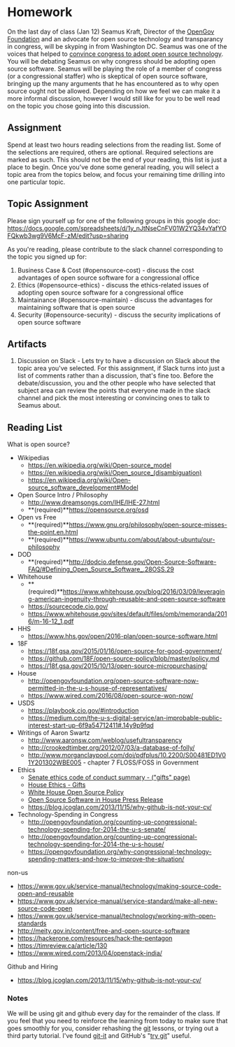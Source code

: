 # Homework

On the last day of class (Jan 12) Seamus Kraft, Director of the [OpenGov Foundation](https://www.opengovfoundation.org/) and an advocate for open source technology and transparancy in congress, will be skyping in from Washington DC. Seamus was one of the voices that helped to [convince congress to adopt open source technology](http://congressionaldata.org/open-source-software-now-permitted-in-the-u-s-house-of-representatives-2/). You will be debating Seamus on why congress should be adopting open source software. Seamus will be playing the role of a member of congress (or a congressional staffer) who is skeptical of open source software, bringing up the many arguments that he has encountered as to why open source ought not be allowed. Depending on how we feel we can make it a more informal discussion, however I would still like for you to be well read on the topic you chose going into this discussion.

## Assignment 

Spend at least two hours reading selections from the reading list. Some of the selections are required, others are optional. Required selections are marked as such. This should not be the end of your reading, this list is just a place to begin. Once you've done some general reading, you will select a topic area from the topics below, and focus your remaining time drilling into one particular topic.

## Topic Assignment

Please sign yourself up for one of the following groups in this google doc:
https://docs.google.com/spreadsheets/d/1y_nJtNseCnFV01W2YQ34vYafYOFQkwb3wg9V6McF-zM/edit?usp=sharing

As you're reading, please contribute to the slack channel corresponding to the topic you signed up for:

1. Business Case & Cost (#opensource-cost) - discuss the cost advantages of open source software for a congressional office
2. Ethics (#opensource-ethics) - discuss the ethics-related issues of adopting open source software for a congressional office
3. Maintainance (#opensource-maintain)  - discuss the advantages for maintaining software that is open source
4. Security (#opensource-security) - discuss the security implications of open source software

## Artifacts

1. Discussion on Slack - Lets try to have a discussion on Slack about the topic area you've selected. For this assignment, if Slack turns into just a list of comments rather than a discussion, that's fine too. Before the debate/discussion, you and the other people who have selected that subject area can review the points that everyone made in the slack channel and pick the most interesting or convincing ones to talk to Seamus about.

## Reading List
What is open source?

* Wikipedias
    * https://en.wikipedia.org/wiki/Open-source_model
    * https://en.wikipedia.org/wiki/Open_source_(disambiguation)
    * https://en.wikipedia.org/wiki/Open-source_software_development#Model
* Open Source Intro / Philosophy
    * http://www.dreamsongs.com/IHE/IHE-27.html
    * **(required)**https://opensource.org/osd
* Open vs Free
    * **(required)**https://www.gnu.org/philosophy/open-source-misses-the-point.en.html
    * **(required)**https://www.ubuntu.com/about/about-ubuntu/our-philosophy
* DOD
    * **(required)**http://dodcio.defense.gov/Open-Source-Software-FAQ/#Defining_Open_Source_Software_.28OSS.29
* Whitehouse
    * **(required)**https://www.whitehouse.gov/blog/2016/03/09/leveraging-american-ingenuity-through-reusable-and-open-source-software
    * https://sourcecode.cio.gov/
    * https://www.whitehouse.gov/sites/default/files/omb/memoranda/2016/m-16-12_1.pdf
* HHS
    * https://www.hhs.gov/open/2016-plan/open-source-software.html
* 18F
    * https://18f.gsa.gov/2015/01/16/open-source-for-good-government/
    * https://github.com/18F/open-source-policy/blob/master/policy.md
    * https://18f.gsa.gov/2015/10/13/open-source-micropurchasing/
* House
    * http://opengovfoundation.org/open-source-software-now-permitted-in-the-u-s-house-of-representatives/
    * https://www.wired.com/2016/08/open-source-won-now/
* USDS
    * https://playbook.cio.gov/#introduction
    * https://medium.com/the-u-s-digital-service/an-improbable-public-interest-start-up-6f9a54712411#.14y9p9fqd
* Writings of Aaron Swartz
    * http://www.aaronsw.com/weblog/usefultransparency
    * http://crookedtimber.org/2012/07/03/a-database-of-folly/
    * http://www.morganclaypool.com/doi/pdfplus/10.2200/S00481ED1V01Y201302WBE005 - chapter 7
FLOSS/FOSS in Government
* Ethics
    *  [Senate ethics code of conduct summary - ("gifts" page)](http://www.ethics.senate.gov/public/index.cfm/files/serve?File_id=1aec2c45-aadf-46e3-bb36-c472bcbed20f)
    * [House Ethics - Gifts](https://ethics.house.gov/gifts/house-gift-rule)
    * [White House Open Source Policy](https://sourcecode.cio.gov/)
    * [Open Source Software in House Press Release](http://congressionaldata.org/open-source-software-now-permitted-in-the-u-s-house-of-representatives-2/)
    * https://blog.jcoglan.com/2013/11/15/why-github-is-not-your-cv/
* Technology-Spending in Congress
    * http://opengovfoundation.org/counting-up-congressional-technology-spending-for-2014-the-u-s-senate/
    * http://opengovfoundation.org/counting-up-congressional-technology-spending-for-2014-the-u-s-house/
    * https://opengovfoundation.org/why-congressional-technology-spending-matters-and-how-to-improve-the-situation/


non-us

* https://www.gov.uk/service-manual/technology/making-source-code-open-and-reusable
* https://www.gov.uk/service-manual/service-standard/make-all-new-source-code-open
* https://www.gov.uk/service-manual/technology/working-with-open-standards
* http://meity.gov.in/content/free-and-open-source-software
* https://hackerone.com/resources/hack-the-pentagon
* https://timreview.ca/article/130
* https://www.wired.com/2013/04/openstack-india/

Github and Hiring

* https://blog.jcoglan.com/2013/11/15/why-github-is-not-your-cv/

### Notes

We will be using git and github every day for the remainder of the class. If you feel that you need to reinforce the learning from today to make sure that goes smoothly for you, consider rehashing the [git](git) lessons, or trying out a third party tutorial. I've found [git-it](http://jlord.us/git-it/) and GitHub's "[try git](https://try.github.io/)" useful.

